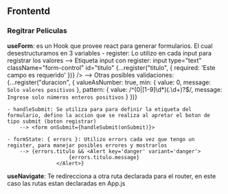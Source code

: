 ## Frontentd

### Regitrar Peliculas
**useForm**: es un Hook que provee react para generar formularios. El cual desestructuramos en 3 variables
    - register: Lo utilizo en cada input para registrar los valores
        --> Etiqueta input con register:
         input type="text" className="form-control" id="titulo"  {...register("titulo", { required: 'Este campo es requerido' })} />
        --> Otras posibles validaciones:
            {...register("duracion", {
                        valueAsNumber: true,
                        min: { value: 0, message: `Solo valores positivos` },
                        pattern: {
                            value: /^(0|[1-9]\d*)(\.\d+)?$/,
                            message: `Ingrese solo números enteros positivos`
                        }
                    })}

    - handleSubmit: Se utiliza para para definir la etiqueta del formulario, defino la accion que se realiza al apretar el boton de tipo submit (boton registrar)
        --> <form onSubmit={handleSubmit(onSubmit)}>

    - formState: { errors }: Utilizo errors cada vez que tengo un register, para manejar posibles errores y mostrarlos
        --> {errors.titulo && <Alert key='danger' variant='danger'>
                        {errors.titulo.message}
                    </Alert>}

**useNavigate**: Te redirecciona a otra ruta declarada para el router, en este caso las rutas estan declaradas en App.js
